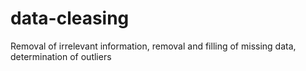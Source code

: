 # data-cleasing
Removal of irrelevant information, removal and filling of missing data, determination of outliers
